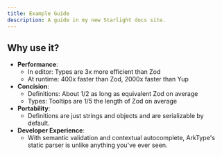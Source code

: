 ```yaml
---
title: Example Guide
description: A guide in my new Starlight docs site.
---
```


## Why use it?

- **Performance**:
  - In editor: Types are 3x more efficient than Zod
  - At runtime: 400x faster than Zod, 2000x faster than Yup
- **Concision**:
  - Definitions: About 1/2 as long as equivalent Zod on average
  - Types: Tooltips are 1/5 the length of Zod on average
- **Portability**:
  - Definitions are just strings and objects and are serializable by default.
- **Developer Experience**:
  - With semantic validation and contextual autocomplete, ArkType's static parser is unlike anything you've ever seen.

